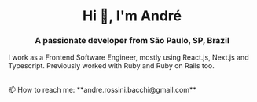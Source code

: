 <h1 align="center">Hi 👋, I'm André</h1>
<h3 align="center">A passionate developer from São Paulo, SP, Brazil</h3>

I work as a Frontend Software Engineer, mostly using React.js, Next.js and Typescript. Previously worked with Ruby and Ruby on Rails too.

<br/>
📫 How to reach me: **andre.rossini.bacchi@gmail.com**
<br/>
